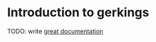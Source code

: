 # Introduction to gerkings

TODO: write [great documentation](http://jacobian.org/writing/what-to-write/)
